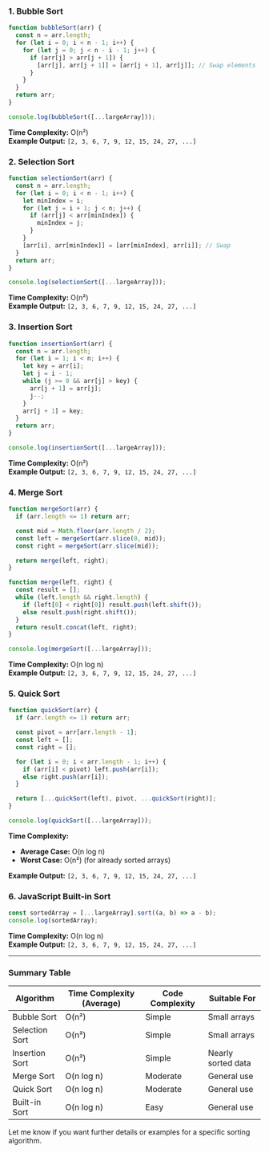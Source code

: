 ### 1. **Bubble Sort**
```javascript
function bubbleSort(arr) {
  const n = arr.length;
  for (let i = 0; i < n - 1; i++) {
    for (let j = 0; j < n - i - 1; j++) {
      if (arr[j] > arr[j + 1]) {
        [arr[j], arr[j + 1]] = [arr[j + 1], arr[j]]; // Swap elements
      }
    }
  }
  return arr;
}

console.log(bubbleSort([...largeArray]));
```

**Time Complexity:** O(n²)  
**Example Output:** `[2, 3, 6, 7, 9, 12, 15, 24, 27, ...]`

### 2. **Selection Sort**
```javascript
function selectionSort(arr) {
  const n = arr.length;
  for (let i = 0; i < n - 1; i++) {
    let minIndex = i;
    for (let j = i + 1; j < n; j++) {
      if (arr[j] < arr[minIndex]) {
        minIndex = j;
      }
    }
    [arr[i], arr[minIndex]] = [arr[minIndex], arr[i]]; // Swap
  }
  return arr;
}

console.log(selectionSort([...largeArray]));
```

**Time Complexity:** O(n²)  
**Example Output:** `[2, 3, 6, 7, 9, 12, 15, 24, 27, ...]`

### 3. **Insertion Sort**
```javascript
function insertionSort(arr) {
  const n = arr.length;
  for (let i = 1; i < n; i++) {
    let key = arr[i];
    let j = i - 1;
    while (j >= 0 && arr[j] > key) {
      arr[j + 1] = arr[j];
      j--;
    }
    arr[j + 1] = key;
  }
  return arr;
}

console.log(insertionSort([...largeArray]));
```

**Time Complexity:** O(n²)  
**Example Output:** `[2, 3, 6, 7, 9, 12, 15, 24, 27, ...]`

### 4. **Merge Sort**
```javascript
function mergeSort(arr) {
  if (arr.length <= 1) return arr;

  const mid = Math.floor(arr.length / 2);
  const left = mergeSort(arr.slice(0, mid));
  const right = mergeSort(arr.slice(mid));

  return merge(left, right);
}

function merge(left, right) {
  const result = [];
  while (left.length && right.length) {
    if (left[0] < right[0]) result.push(left.shift());
    else result.push(right.shift());
  }
  return result.concat(left, right);
}

console.log(mergeSort([...largeArray]));
```

**Time Complexity:** O(n log n)  
**Example Output:** `[2, 3, 6, 7, 9, 12, 15, 24, 27, ...]`

### 5. **Quick Sort**
```javascript
function quickSort(arr) {
  if (arr.length <= 1) return arr;

  const pivot = arr[arr.length - 1];
  const left = [];
  const right = [];

  for (let i = 0; i < arr.length - 1; i++) {
    if (arr[i] < pivot) left.push(arr[i]);
    else right.push(arr[i]);
  }

  return [...quickSort(left), pivot, ...quickSort(right)];
}

console.log(quickSort([...largeArray]));
```

**Time Complexity:**  
- **Average Case:** O(n log n)  
- **Worst Case:** O(n²) (for already sorted arrays)

**Example Output:** `[2, 3, 6, 7, 9, 12, 15, 24, 27, ...]`

### 6. **JavaScript Built-in Sort**
```javascript
const sortedArray = [...largeArray].sort((a, b) => a - b);
console.log(sortedArray);
```

**Time Complexity:** O(n log n)  
**Example Output:** `[2, 3, 6, 7, 9, 12, 15, 24, 27, ...]`

---

### Summary Table

| Algorithm      | Time Complexity (Average) | Code Complexity | Suitable For       |
| -------------- | ------------------------- | --------------- | ------------------ |
| Bubble Sort    | O(n²)                     | Simple          | Small arrays       |
| Selection Sort | O(n²)                     | Simple          | Small arrays       |
| Insertion Sort | O(n²)                     | Simple          | Nearly sorted data |
| Merge Sort     | O(n log n)                | Moderate        | General use        |
| Quick Sort     | O(n log n)                | Moderate        | General use        |
| Built-in Sort  | O(n log n)                | Easy            | General use        |

Let me know if you want further details or examples for a specific sorting algorithm.